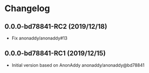 # Changelog

## 0.0.0-bd78841-RC2 (2019/12/18)

* Fix anonaddy/anonaddy#13

## 0.0.0-bd78841-RC1 (2019/12/15)

* Initial version based on AnonAddy anonaddy/anonaddy@bd78841
